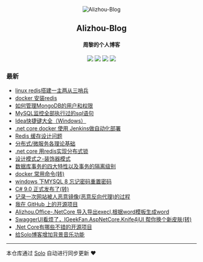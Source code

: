 <p align="center"><img alt="Alizhou-Blog" src="https://qiniucdnpublic.zhouli.info/bitbug_favicon.ico"></p><h2 align="center">
Alizhou-Blog
</h2>

<h4 align="center">周黎的个人博客</h4>
<p align="center"><a title="Alizhou-Blog" target="_blank" href="https://github.com/lizhounet/solo-blog"><img src="https://img.shields.io/github/last-commit/lizhounet/solo-blog.svg?style=flat-square&color=FF9900"></a>
<a title="GitHub repo size in bytes" target="_blank" href="https://github.com/lizhounet/solo-blog"><img src="https://img.shields.io/github/repo-size/lizhounet/solo-blog.svg?style=flat-square"></a>
<a title="Solo Version" target="_blank" href="https://github.com/88250/solo/releases"><img src="https://img.shields.io/badge/solo-4.3.1-f1e05a.svg?style=flat-square&color=blueviolet"></a>
<a title="Hits" target="_blank" href="https://github.com/88250/hits"><img src="https://hits.b3log.org/lizhounet/solo-blog.svg"></a></p>

### 最新

* [linux redis搭建一主两从三哨兵](https://47.240.170.145/articles/2021/09/28/1632796657491.html)
* [docker 安装redis](https://47.240.170.145/articles/2021/09/10/1631262283650.html)
* [如何管理MongoDB的用户和权限](https://47.240.170.145/articles/2021/09/06/1630922989646.html)
* [MySQL监控全部执行过的sql语句](https://47.240.170.145/articles/2021/07/13/1626156448829.html)
* [Idea快捷键大全（Windows）](https://47.240.170.145/articles/2021/04/03/1617421208710.html)
* [.net core docker 使用 Jenkins做自动化部署](https://47.240.170.145/articles/2021/03/19/1616117936905.html)
* [Redis 缓存设计问题](https://47.240.170.145/articles/2021/02/23/1614074368542.html)
* [分布式/微服务各理论基础](https://47.240.170.145/articles/2021/01/20/1611132755129.html)
* [.net core 用redis实现分布式锁](https://47.240.170.145/articles/2021/01/19/1611053181109.html)
* [设计模式之-装饰器模式](https://47.240.170.145/articles/2021/01/15/1610689758489.html)
* [数据库事务的四大特性以及事务的隔离级别](https://47.240.170.145/articles/2021/01/14/1610593242959.html)
* [docker 常用命令(转)](https://47.240.170.145/articles/2021/01/07/1609999858071.html)
* [windows 下MYSQL 8 忘记密码重置密码](https://47.240.170.145/articles/2020/11/17/1605591769796.html)
* [C# 9.0 正式发布了(转)](https://47.240.170.145/articles/2020/11/12/1605146340521.html)
* [记录一次网站被人恶意镜像(恶意反向代理)的过程](https://47.240.170.145/articles/2020/10/27/1603774438726.html)
* [我在 GitHub 上的开源项目](https://47.240.170.145/my-github-repos)
* [Alizhou.Office-.NetCore 导入导出execl,根据word模板生成word](https://47.240.170.145/articles/2020/08/19/1597850920589.html)
* [SwaggerUI看烦了，IGeekFan.AspNetCore.Knife4jUI 帮你换个新皮肤(转)](https://47.240.170.145/articles/2020/08/11/1597111856215.html)
* [.Net Core有哪些不错的开源项目](https://47.240.170.145/articles/2020/08/05/1596621223515.html)
* [给Solo博客增加背景音乐功能](https://47.240.170.145/articles/2020/04/14/1586860158105.html)



---

本仓库通过 [Solo](https://github.com/88250/solo) 自动进行同步更新 ❤️ 